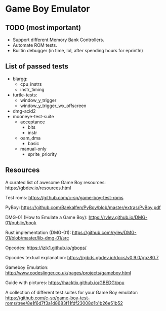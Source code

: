 # Game Boy Emulator

## TODO (most important)

* Support different Memory Bank Controllers.
* Automate ROM tests.
* Builtin debugger (in time, lol, after spending hours for eprintln)

## List of passed tests

* blargg:
  * cpu_instrs
  * instr_timing
* turtle-tests:
  * window_y_trigger
  * window_y_trigger_wx_offscreen
* dmg-acid2
* mooneye-test-suite
  * acceptance
    * bits
    * instr
  * oam_dma
    * basic
  * manual-only
    * sprite_priority

## Resources

A curated list of awesome Game Boy resources: https://gbdev.io/resources.html

Test roms: https://github.com/c-sp/game-boy-test-roms

PyBoy: https://github.com/Baekalfen/PyBoy/blob/master/extras/PyBoy.pdf

DMG-01 (How to Emulate a Game Boy): https://rylev.github.io/DMG-01/public/book

Rust implementation (DMG-01): https://github.com/rylev/DMG-01/blob/master/lib-dmg-01/src

Opcodes: https://izik1.github.io/gbops/

Opcodes textual explanation: https://rgbds.gbdev.io/docs/v0.9.0/gbz80.7

Gameboy Emulation: http://www.codeslinger.co.uk/pages/projects/gameboy.html

Guide with pictures: https://hacktix.github.io/GBEDG/ppu

A collection of different test suites for your Game Boy emulator: https://github.com/c-sp/game-boy-test-roms/tree/8e1f6d7f3a1d8683f11fdf23008d1b1b26e51b52
